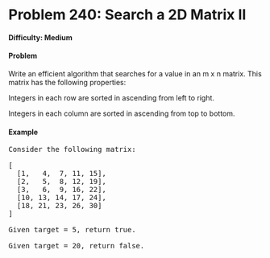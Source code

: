 # Problem 240: Search a 2D Matrix II

#### Difficulty: Medium

#### Problem

Write an efficient algorithm that searches for a value in an m x n matrix. This matrix has the following properties:

Integers in each row are sorted in ascending from left to right.

Integers in each column are sorted in ascending from top to bottom.

#### Example

<pre>
Consider the following matrix:

[
  [1,   4,  7, 11, 15],
  [2,   5,  8, 12, 19],
  [3,   6,  9, 16, 22],
  [10, 13, 14, 17, 24],
  [18, 21, 23, 26, 30]
]

Given target = 5, return true.

Given target = 20, return false.
</pre>